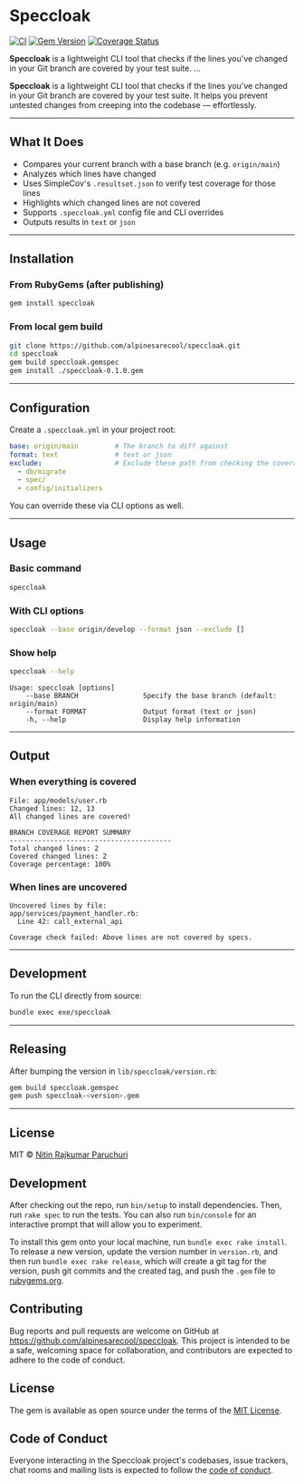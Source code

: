 # Speccloak

[![CI](https://github.com/alpinesarecool/speccloak/actions/workflows/main.yml/badge.svg)](https://github.com/alpinesarecool/speccloak/actions)
[![Gem Version](https://badge.fury.io/rb/speccloak.svg)](https://badge.fury.io/rb/speccloak)
[![Coverage Status](https://coveralls.io/repos/github/alpinesarecool/speccloak/badge.svg?branch=master)](https://coveralls.io/github/alpinesarecool/speccloak?branch=master)

**Speccloak** is a lightweight CLI tool that checks if the lines you've changed in your Git branch are covered by your test suite. ...

**Speccloak** is a lightweight CLI tool that checks if the lines you've changed in your Git branch are covered by your test suite. It helps you prevent untested changes from creeping into the codebase — effortlessly.

---

## What It Does

* Compares your current branch with a base branch (e.g. `origin/main`)
* Analyzes which lines have changed
* Uses SimpleCov's `.resultset.json` to verify test coverage for those lines
* Highlights which changed lines are not covered
* Supports `.speccloak.yml` config file and CLI overrides
* Outputs results in `text` or `json`

---

##  Installation

### From RubyGems (after publishing)

```bash
gem install speccloak
```

### From local gem build

```bash
git clone https://github.com/alpinesarecool/speccloak.git
cd speccloak
gem build speccloak.gemspec
gem install ./speccloak-0.1.0.gem
```

---

## Configuration

Create a `.speccloak.yml` in your project root:

```yaml
base: origin/main         # The branch to diff against
format: text              # text or json
exclude:                  # Exclude these path from checking the coverage
  - db/migrate
  - spec/
  - config/initializers
```

You can override these via CLI options as well.

---

##  Usage

### Basic command

```bash
speccloak
```

### With CLI options

```bash
speccloak --base origin/develop --format json --exclude []
```

### Show help

```bash
speccloak --help
```

```
Usage: speccloak [options]
    --base BRANCH                Specify the base branch (default: origin/main)
    --format FORMAT              Output format (text or json)
    -h, --help                   Display help information
```

---

## Output

### When everything is covered

```
File: app/models/user.rb
Changed lines: 12, 13
All changed lines are covered!

BRANCH COVERAGE REPORT SUMMARY
----------------------------------------
Total changed lines: 2
Covered changed lines: 2
Coverage percentage: 100%
```

### When lines are uncovered

```
Uncovered lines by file:
app/services/payment_handler.rb:
  Line 42: call_external_api

Coverage check failed: Above lines are not covered by specs.
```

---

## Development

To run the CLI directly from source:

```bash
bundle exec exe/speccloak
```

---

##  Releasing

After bumping the version in `lib/speccloak/version.rb`:

```bash
gem build speccloak.gemspec
gem push speccloak-<version>.gem
```

---

##  License

MIT © [Nitin Rajkumar Paruchuri](https://github.com/alpinesarecool)


## Development

After checking out the repo, run `bin/setup` to install dependencies. Then, run `rake spec` to run the tests. You can also run `bin/console` for an interactive prompt that will allow you to experiment.

To install this gem onto your local machine, run `bundle exec rake install`. To release a new version, update the version number in `version.rb`, and then run `bundle exec rake release`, which will create a git tag for the version, push git commits and the created tag, and push the `.gem` file to [rubygems.org](https://rubygems.org).

##  Contributing

Bug reports and pull requests are welcome on GitHub at https://github.com/alpinesarecool/speccloak. This project is intended to be a safe, welcoming space for collaboration, and contributors are expected to adhere to the code of conduct.

##  License

The gem is available as open source under the terms of the [MIT License](https://opensource.org/licenses/MIT).

## Code of Conduct

Everyone interacting in the Speccloak project's codebases, issue trackers, chat rooms and mailing lists is expected to follow the [code of conduct](https://github.com/alpinesarecool/speccloak/blob/master/CODE_OF_CONDUCT.md).

